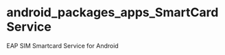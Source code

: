 android_packages_apps_SmartCardService
======================================

EAP SIM Smartcard Service for Android